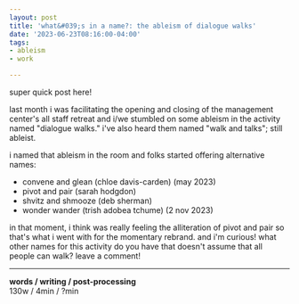 ```yaml
---
layout: post
title: 'what&#039;s in a name?: the ableism of dialogue walks'
date: '2023-06-23T08:16:00-04:00'
tags:
- ableism
- work

--- 
```





super quick post here!

last month i was facilitating the opening and closing of the management center's all staff retreat and i/we stumbled on some ableism in the activity named "dialogue walks." i've also heard them named "walk and talks"; still ableist. 

i named that ableism in the room and folks started offering alternative names: 

- convene and glean (chloe davis-carden) (may 2023)
- pivot and pair (sarah hodgdon)
- shvitz and shmooze (deb sherman)
- wonder wander (trish adobea tchume) (2 nov 2023)

in that moment, i think was really feeling the alliteration of pivot and pair so that's what i went with for the momentary rebrand. and i'm curious! what other names for this activity do you have that doesn't assume that all people can walk? leave a comment! 




---


<!-- hyperlink bank -->


<!-- &#042; = asterisk -->
<!-- &#039; = single quote '-->

**words / writing / post-processing**  
130w / 4min / ?min